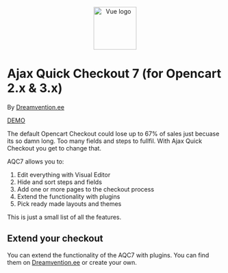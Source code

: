 <p align="center"><a href="https://vuejs.org" target="_blank" rel="noopener noreferrer"><img width="100" src="https://opencart.dreamvention.com/market/image/d_quickcheckout/logo.svg" alt="Vue logo"></a></p>

# Ajax Quick Checkout 7 (for Opencart  2.x & 3.x)

By [Dreamvention.ee](https://dreamvention.ee)

[DEMO](http://demo.shopunity.net/index.php?route=extension/demo&extension_download_id=79)

The default Opencart Checkout could lose up to 67% of sales just becuase its so damn long. Too many fields and steps to fullfil. With Ajax Quick Checkout you get to change that. 

AQC7 allows you to:
1. Edit everything with Visual Editor
2. Hide and sort steps and fields
3. Add one or more pages to the checkout process
4. Extend the functionality with plugins
5. Pick ready made layouts and themes

This is just a small list of all the features. 

## Extend your checkout
You can extend the functionality of the AQC7 with plugins. You can find them on [Dreamvention.ee](https://dreamvention.ee) or create your own.



